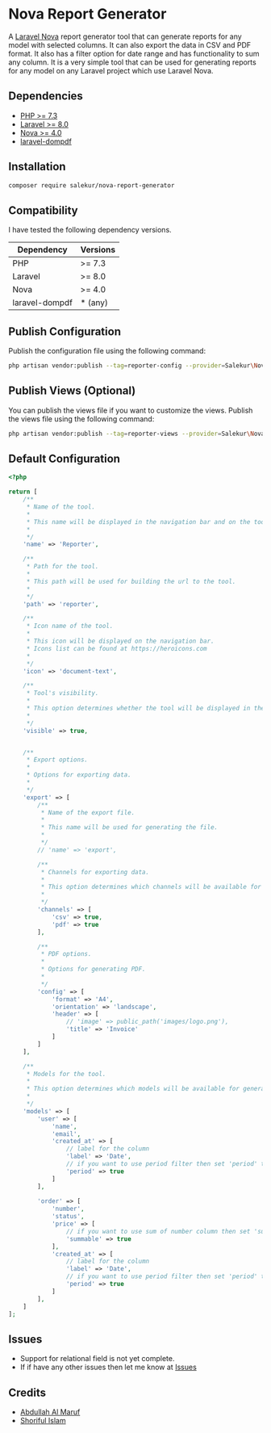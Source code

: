 # Nova Report Generator
A [Laravel Nova](https://nova.laravel.com) report generator tool that can generate reports for any model with selected columns. It can also export the data in CSV and PDF format. It also has a filter option for date range and has functionality to sum any column. It is a very simple tool that can be used for generating reports for any model on any Laravel project which use Laravel Nova.


## Dependencies
- [PHP >= 7.3](https://www.php.net/downloads.php)
- [Laravel >= 8.0](https://laravel.com)
- [Nova >= 4.0](https://nova.laravel.com)
- [laravel-dompdf](https://github.com/barryvdh/laravel-dompdf)


## Installation
```sh
composer require salekur/nova-report-generator
```


## Compatibility
I have tested the following dependency versions.

| Dependency        | Versions |
| ----------------- | -------- |
| PHP               |  >= 7.3  |
| Laravel           |  >= 8.0  |
| Nova              |  >= 4.0  |
| laravel-dompdf    |  * (any) |


## Publish Configuration
Publish the configuration file using the following command:

```sh
php artisan vendor:publish --tag=reporter-config --provider=Salekur\NovaReportGenerator\ToolServiceProvider
```


## Publish Views (Optional)
You can publish the views file if you want to customize the views.
Publish the views file using the following command:
```sh
php artisan vendor:publish --tag=reporter-views --provider=Salekur\NovaReportGenerator\ToolServiceProvider
```

## Default Configuration

```php
<?php

return [
    /**
     * Name of the tool.
     *
     * This name will be displayed in the navigation bar and on the tool's index page.
     *
     */
    'name' => 'Reporter',

    /**
     * Path for the tool.
     *
     * This path will be used for building the url to the tool.
     *
     */
    'path' => 'reporter',

    /**
     * Icon name of the tool.
     *
     * This icon will be displayed on the navigation bar.
     * Icons list can be found at https://heroicons.com
     *
     */
    'icon' => 'document-text',

    /**
     * Tool's visibility.
     *
     * This option determines whether the tool will be displayed in the navigation bar or not.
     *
     */
    'visible' => true,


    /**
     * Export options.
     *
     * Options for exporting data.
     *
     */
    'export' => [
        /**
         * Name of the export file.
         *
         * This name will be used for generating the file.
         *
         */
        // 'name' => 'export',

        /**
         * Channels for exporting data.
         *
         * This option determines which channels will be available for exporting data.
         *
         */
        'channels' => [
            'csv' => true,
            'pdf' => true
        ],

        /**
         * PDF options.
         *
         * Options for generating PDF.
         *
         */
        'config' => [
            'format' => 'A4',
            'orientation' => 'landscape',
            'header' => [
                // 'image' => public_path('images/logo.png'),
                'title' => 'Invoice'
            ]
        ]
    ],

    /**
     * Models for the tool.
     *
     * This option determines which models will be available for generating reports.
     *
     */
    'models' => [
        'user' => [
            'name',
            'email',
            'created_at' => [
                // label for the column
                'label' => 'Date',
                // if you want to use period filter then set 'period' to true
                'period' => true
            ]
        ],
        
        'order' => [
            'number',
            'status',
            'price' => [
                // if you want to use sum of number column then set 'summable' to true
                'summable' => true
            ],
            'created_at' => [
                // label for the column
                'label' => 'Date',
                // if you want to use period filter then set 'period' to true
                'period' => true
            ]
        ],
    ]
];
```


## Issues
- Support for relational field is not yet complete.
- If if have any other issues then let me know at [Issues](https://github.com/SalekurPolas/nova-report-generator/issues)


## Credits
- [Abdullah Al Maruf](https://github.com/maruf-abd)
- [Shoriful Islam](https://github.com/ShorifulAkash)
